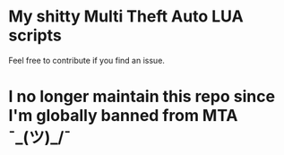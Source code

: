 # My shitty Multi Theft Auto LUA scripts

Feel free to contribute if you find an issue.
# I no longer maintain this repo since I'm globally banned from MTA ¯\_(ツ)_/¯
